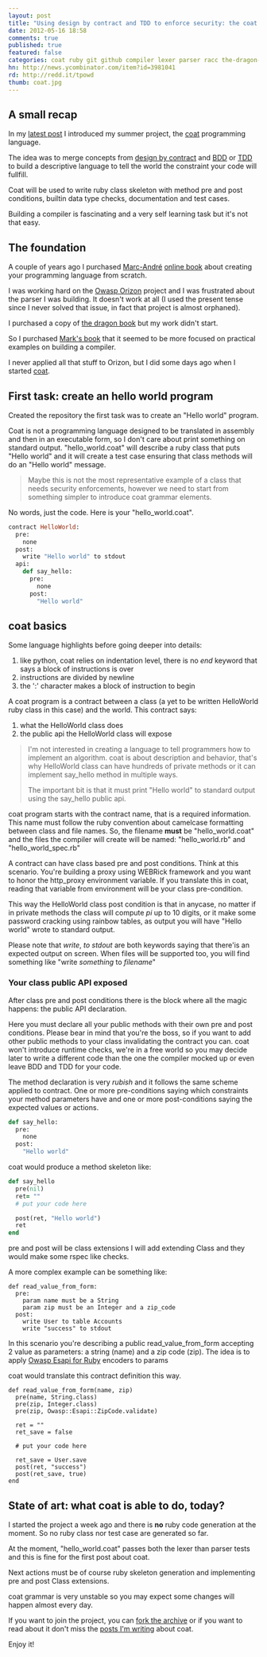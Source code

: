 ```yaml
---
layout: post
title: "Using design by contract and TDD to enforce security: the coat project"
date: 2012-05-16 18:58
comments: true
published: true
featured: false
categories: coat ruby git github compiler lexer parser racc the-dragon-book builders tdd bdd design-by-contract
hn: http://news.ycombinator.com/item?id=3981041
rd: http://redd.it/tpowd
thumb: coat.jpg
---
```


## A small recap

In my [latest post](http://armoredcode.com/blog/is-by-design-by-contract-the-solution-for-safe-coding)
I introduced my summer project, the [coat](https://github.com/thesp0nge)
programming language.

The idea was to merge concepts from [design by contract](http://en.wikipedia.org/wiki/Design_by_contract) and
[BDD](http://en.wikipedia.org/wiki/Behavior_Driven_Development) or
[TDD](http://en.wikipedia.org/wiki/Test-driven_development) to build a
descriptive language to tell the world the constraint your code will fullfill.

Coat will be used to write ruby class skeleton with method pre and post
conditions, builtin data type checks, documentation and test cases.

Building a compiler is fascinating and a very self learning task but it's not that easy.

<!-- more -->

## The foundation

A couple of years ago I purchased [Marc-André](http://macournoyer.com/) 
[online book](http://createyourproglang.com/) about creating your programming
language from scratch.

I was working hard on the [Owasp Orizon](http://www.owasp.org/index.php/The_Owasp_Orizon_Framework) project and
I was frustrated about the parser I was building. It doesn't work at all (I
used the present tense since I never solved that issue, in fact that project is
almost orphaned).

I purchased a copy of [the dragon book](http://en.wikipedia.org/wiki/Compilers:_Principles,_Techniques,_and_Tools#Second_edition)
but my work didn't start.

So I purchased [Mark's book](http://createyourproglang.com/) that it seemed to
be more focused on practical examples on building a compiler.

I never applied all that stuff to Orizon, but I did some days ago when I started [coat](http://github.com/thesp0nge/coat).

## First task: create an hello world program

Created the repository the first task was to create an "Hello world" program. 

Coat is not a programming language designed to be translated in assembly and
then in an executable form, so I don't care about print something on standard
output. "hello\_world.coat" will describe a ruby class that puts "Hello world"
and it will create a test case ensuring that class methods will do an "Hello
world" message.

> Maybe this is not the most representative example of a class that needs
> security enforcements, however we need to start from something simpler to
> introduce coat grammar elements.

No words, just the code. Here is your "hello\_world.coat".

``` ruby
contract HelloWorld:
  pre:
    none
  post:
    write "Hello world" to stdout
  api:
    def say_hello:
      pre:
        none
      post:
        "Hello world"
``` 

## coat basics

Some language highlights before going deeper into details:

1. like python, coat relies on indentation level, there is no _end_ keyword
   that says a block of instructions is over
2. instructions are divided by newline
3. the ':' character makes a block of instruction to begin

A coat program is a contract between a class (a yet to be written HelloWorld
ruby class in this case) and the world. This contract says:

1. what the HelloWorld class does
2. the public api the HelloWorld class will expose

> I'm not interested in creating a language to tell programmers how to
> implement an algorithm. coat is about description and behavior, that's why
> HelloWorld class can have hundreds of private methods or it can implement
> say\_hello method in multiple ways. 
>
> The important bit is that it must print "Hello world" to standard output
> using the say_hello public api.

coat program starts with the contract name, that is a required information. 
This name must follow the ruby convention about camelcase formatting between
class and file names. 
So, the filename **must** be "hello\_world.coat" and the files the compiler
will create will be named: "hello\_world.rb" and "hello\_world\_spec.rb"

A contract can have class based pre and post conditions. 
Think at this scenario. You're building a proxy using WEBRick framework and you
want to honor the http\_proxy environment variable. 
If you translate this in coat, reading that variable from environment will be
your class pre-condition.

This way the HelloWorld class post condition is that in anycase, no matter if
in private methods the class will compute _pi_ up to 10 digits, or it make some
password cracking using rainbow tables, as output you will have "Hello world"
wrote to standard output.

Please note that _write_, _to stdout_ are both keywords saying that there'is an
expected output on screen. When files will be supported too, you will find
something like "write _something_ to _filename_"

### Your class public API exposed

After class pre and post conditions there is the block where all the magic
happens: the public API declaration.

Here you must declare all your public methods with their own pre and post conditions.
Please bear in mind that you're the boss, so if you want to add other public
methods to your class invalidating the contract you can. coat won't introduce
runtime checks, we're in a free world so you may decide later to write a
different code than the one the compiler mocked up or even leave BDD and TDD
for your code.

The method declaration is very _rubish_ and it follows the same scheme applied
to contract. One or more pre-conditions saying which constraints your method
parameters have and one or more post-conditions saying the expected values or
actions.

``` ruby
def say_hello:
  pre:
    none
  post:
    "Hello world"
``` 

coat would produce a method skeleton like:

``` ruby
def say_hello
  pre(nil)
  ret= "" 
  # put your code here

  post(ret, "Hello world")
  ret
end
``` 

pre and post will be class extensions I will add extending Class and they would
make some rspec like checks.

A more complex example can be something like:

``` 
def read_value_from_form:
  pre:
    param name must be a String
    param zip must be an Integer and a zip_code
  post:
    write User to table Accounts
    write "success" to stdout
``` 

In this scenario you're describing a public read\_value\_from\_form accepting 2
value as parameters: a string (name) and a zip code (zip). The idea is to apply
[Owasp Esapi for Ruby](https://www.owasp.org/index.php/Projects/Owasp_Esapi_Ruby) encoders to
params

coat would translate this contract definition this way.

```
def read_value_from_form(name, zip)
  pre(name, String.class)
  pre(zip, Integer.class)
  pre(zip, Owasp::Esapi::ZipCode.validate)

  ret = ""
  ret_save = false

  # put your code here

  ret_save = User.save
  post(ret, "success")
  post(ret_save, true)
end 
```

## State of art: what coat is able to do, today?

I started the project a week ago and there is **no** ruby code generation at
the moment. 
So no ruby class nor test case are generated so far.

At the moment, "hello\_world.coat" passes both the lexer than parser tests and
this is fine for the first post about coat.

Next actions must be of course ruby skeleton generation and implementing pre
and post Class extensions.

coat grammar is very unstable so you may expect some changes will happen almost
every day.

If you want to join the project, you can [fork the archive](http://github.com/thesp0nge/coat) 
or if you want to read about it don't miss the [posts I'm writing](/http://armoredcode.com/blog/categories/coat/) 
about coat.

Enjoy it!
